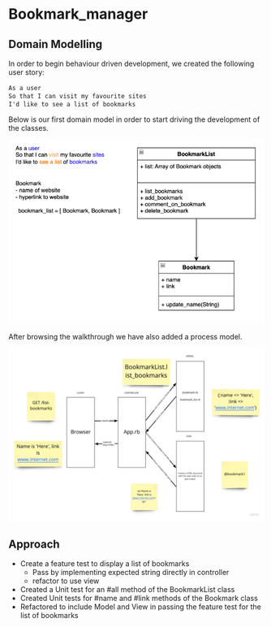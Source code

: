 # Bookmark_manager

## Domain Modelling

In order to begin behaviour driven development, we created the following user story:

```
As a user
So that I can visit my favourite sites
I'd like to see a list of bookmarks
```

Below is our first domain model in order to start driving the development of the classes.

![First Domain Model](./diagrams/001-BookmarkManager-Domain.png)

After browsing the walkthrough we have also added a process model.

![First Process Model](./diagrams/002-BookmarkManager-Process.jpg)

## Approach

- Create a feature test to display a list of bookmarks
  - Pass by implementing expected string directly in controller
  - refactor to use view
- Created a Unit test for an #all method of the BookmarkList class
- Created Unit tests for #name and #link methods of the Bookmark class
- Refactored to include Model and View in passing the feature test for the list of bookmarks
